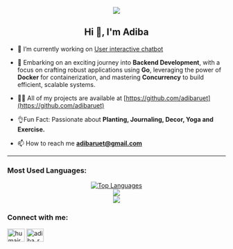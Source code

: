 <p align="center">
  <a href="https://skillicons.dev">
    <img src="https://skillicons.dev/icons?i=python,cpp,postgresql,docker,git" />
  </a>
</p>

<h2 align="center">Hi 👋, I'm Adiba</h2>

- 🔭 I’m currently working on [User interactive chatbot](https://github.com/adibaruet/User-interactive-Chatbot)

- 🚀 Embarking on an exciting journey into **Backend Development**, with a focus on crafting robust applications using **Go**, leveraging the power of **Docker** for containerization, and mastering **Concurrency** to build efficient, scalable systems.
- 👨‍💻 All of my projects are available at [https://github.com/adibaruet](https://github.com/adibaruet)
- 👌Fun Fact: Passionate about **Planting, Journaling, Decor, Yoga and Exercise.**

- 📫 How to reach me **adibaruet@gmail.com**

---

### Most Used Languages:

<div align="center">
  <a href="https://github.com/adibaruet">
    <img src="https://github-readme-stats.vercel.app/api/top-langs/?username=adibaruet&layout=compact&theme=transparent" alt="Top Languages" />
  </a>
</div>

<div align="center">
  <a href="https://github.com/adibaruet">
    <img src="https://github-readme-stats.vercel.app/api?username=adibaruet&show_icons=true&count_private=true&hide=prs&theme=transparent" />
  </a>
</div>

<div align="center">
  <a href="https://github.com/adibaruet">
    <img src="https://github-readme-activity-graph.vercel.app/graph?username=adibaruet&theme=transparent" />
  </a>
</div>


<h3 align="left">Connect with me:</h3>
<p align="left">
<a href="https://codeforces.com/profile/adibaruet" target="blank"><img align="center" src="https://raw.githubusercontent.com/rahuldkjain/github-profile-readme-generator/master/src/images/icons/Social/codeforces.svg" alt="humaira_tasnim_adiba" height="30" width="40" /></a>
<a href="https://www.leetcode.com/adiba_ruet" target="blank"><img align="center" src="https://raw.githubusercontent.com/rahuldkjain/github-profile-readme-generator/master/src/images/icons/Social/leet-code.svg" alt="adiba_ruet" height="30" width="40" /></a>
</p>
